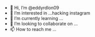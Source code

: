 - 👋 Hi, I’m @eddyrdlon09
- 👀 I’m interested in ...hacking instagram 
- 🌱 I’m currently learning ...
- 💞️ I’m looking to collaborate on ...
- 📫 How to reach me ...

<!---
eddyrdlon09/eddyrdlon09 is a ✨ special ✨ repository because its `README.md` (this file) appears on your GitHub profile.
You can click the Preview link to take a look at your changes.
--->
